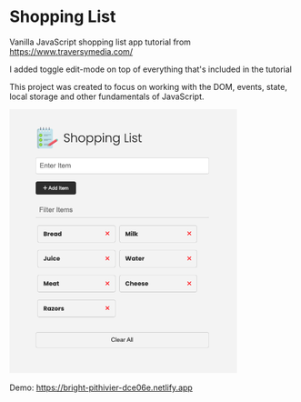 # Shopping List

Vanilla JavaScript shopping list app tutorial from https://www.traversymedia.com/

I added toggle edit-mode on top of everything that's included in the tutorial

This project was created to focus on working with the DOM, events, state, local storage and other fundamentals of JavaScript.

<img src="images/screen.png" width="400">

Demo: https://bright-pithivier-dce06e.netlify.app
